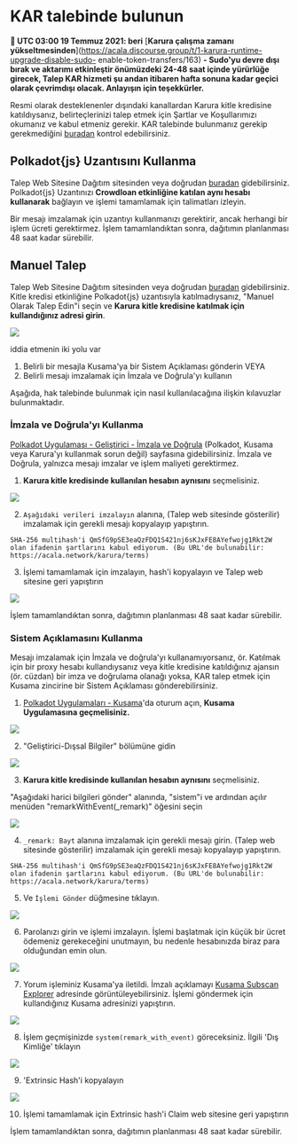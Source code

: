 # KAR talebinde bulunun

**🔔 UTC 03:00 19 Temmuz 2021: beri** [**Karura çalışma zamanı yükseltmesinden**](https://acala.discourse.group/t/1-karura-runtime-upgrade-disable-sudo- enable-token-transfers/163) **- Sudo'yu devre dışı bırak ve aktarımı etkinleştir önümüzdeki 24-48 saat içinde yürürlüğe girecek, Talep KAR hizmeti şu andan itibaren hafta sonuna kadar geçici olarak çevrimdışı olacak. Anlayışın için teşekkürler.**

Resmi olarak desteklenenler dışındaki kanallardan Karura kitle kredisine katıldıysanız, belirteçlerinizi talep etmek için Şartlar ve Koşullarımızı okumanız ve kabul etmeniz gerekir. KAR talebinde bulunmanız gerekip gerekmediğini [buradan](https://distribution.acala.network/) kontrol edebilirsiniz.

## Polkadot{js} Uzantısını Kullanma

Talep Web Sitesine Dağıtım sitesinden veya doğrudan [buradan](https://distribution.acala.network/claim) gidebilirsiniz. Polkadot{js} Uzantınızı **Crowdloan etkinliğine katılan aynı hesabı kullanarak** bağlayın ve işlemi tamamlamak için talimatları izleyin.

Bir mesajı imzalamak için uzantıyı kullanmanızı gerektirir, ancak herhangi bir işlem ücreti gerektirmez. İşlem tamamlandıktan sonra, dağıtımın planlanması 48 saat kadar sürebilir.

## Manuel Talep

Talep Web Sitesine Dağıtım sitesinden veya doğrudan [buradan](https://distribution.acala.network/claim) gidebilirsiniz. Kitle kredisi etkinliğine Polkadot{js} uzantısıyla katılmadıysanız, "Manuel Olarak Talep Edin"i seçin ve **Karura kitle kredisine katılmak için kullandığınız adresi girin**.

![](../../.gitbook/assets/screen-shot-2021-07-12-at-12.38.19-pm.png)

iddia etmenin iki yolu var

1. Belirli bir mesajla Kusama'ya bir Sistem Açıklaması gönderin VEYA
2. Belirli mesajı imzalamak için İmzala ve Doğrula'yı kullanın

Aşağıda, hak talebinde bulunmak için nasıl kullanılacağına ilişkin kılavuzlar bulunmaktadır.

### İmzala ve Doğrula'yı Kullanma

[Polkadot Uygulaması - Geliştirici - İmzala ve Doğrula](https://polkadot.js.org/apps/#/signing) \(Polkadot, Kusama veya Karura'yı kullanmak sorun değil\) sayfasına gidebilirsiniz. İmzala ve Doğrula, yalnızca mesajı imzalar ve işlem maliyeti gerektirmez.

1. **Karura kitle kredisinde kullanılan hesabın aynısını** seçmelisiniz.

![](../../.gitbook/assets/screen-shot-2021-07-12-at-11.33.10-am.png)

2. `Aşağıdaki verileri imzalayın` alanına, \(Talep web sitesinde gösterilir\) imzalamak için gerekli mesajı kopyalayıp yapıştırın.

```metin
SHA-256 multihash'i QmSfG9pSE3eaQzFDQ1S421nj6sKJxFE8AYefwojg1Rkt2W olan ifadenin şartlarını kabul ediyorum. (Bu URL'de bulunabilir: https://acala.network/karura/terms)
```

3. İşlemi tamamlamak için imzalayın, hash'i kopyalayın ve Talep web sitesine geri yapıştırın

![](../../.gitbook/assets/screen-shot-2021-07-12-at-11.37.17-am.png)

İşlem tamamlandıktan sonra, dağıtımın planlanması 48 saat kadar sürebilir.

### Sistem Açıklamasını Kullanma

Mesajı imzalamak için İmzala ve doğrula'yı kullanamıyorsanız, ör. Katılmak için bir proxy hesabı kullandıysanız veya kitle kredisine katıldığınız ajansın \(ör. cüzdan\) bir imza ve doğrulama olanağı yoksa, KAR talep etmek için Kusama zincirine bir Sistem Açıklaması gönderebilirsiniz.

1. [Polkadot Uygulamaları - Kusama](https://polkadot.js.org/apps/#/explorer)'da oturum açın, **Kusama Uygulamasına geçmelisiniz.**

![](../../.gitbook/assets/screen-shot-2021-07-12-at-12.22.02-pm.png)

2. "Geliştirici-Dışsal Bilgiler" bölümüne gidin

![](https://i.imgur.com/ryY5FGa.png)

3. **Karura kitle kredisinde kullanılan hesabın aynısını** seçmelisiniz.

"Aşağıdaki harici bilgileri gönder" alanında, "sistem"i ve ardından açılır menüden "remarkWithEvent(_remark)" öğesini seçin

![](https://i.imgur.com/aRFAG4P.png)

4. `_remark: Bayt` alanına imzalamak için gerekli mesajı girin. \(Talep web sitesinde gösterilir\) imzalamak için gerekli mesajı kopyalayıp yapıştırın.

```metin
SHA-256 multihash'i QmSfG9pSE3eaQzFDQ1S421nj6sKJxFE8AYefwojg1Rkt2W olan ifadenin şartlarını kabul ediyorum. (Bu URL'de bulunabilir: https://acala.network/karura/terms)
```

5. Ve `İşlemi Gönder` düğmesine tıklayın.

![](https://i.imgur.com/DWzU3bg.png)

6. Parolanızı girin ve işlemi imzalayın. İşlemi başlatmak için küçük bir ücret ödemeniz gerekeceğini unutmayın, bu nedenle hesabınızda biraz para olduğundan emin olun.

![](https://i.imgur.com/33Yb0qW.png)

7. Yorum işleminiz Kusama'ya iletildi. İmzalı açıklamayı [Kusama Subscan Explorer](https://kusama.subscan.io/) adresinde görüntüleyebilirsiniz. İşlemi göndermek için kullandığınız Kusama adresinizi yapıştırın.

![](https://i.imgur.com/nCCwxXm.png)

8. İşlem geçmişinizde `system(remark_with_event)` göreceksiniz. İlgili 'Dış Kimliğe' tıklayın

![](../../.gitbook/assets/sdxvujr.png)

9. 'Extrinsic Hash'i kopyalayın

![](../../.gitbook/assets/5i1qfz3.png)

10. İşlemi tamamlamak için Extrinsic hash'i Claim web sitesine geri yapıştırın

İşlem tamamlandıktan sonra, dağıtımın planlanması 48 saat kadar sürebilir.
